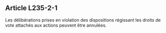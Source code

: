 Article L235-2-1
----
Les délibérations prises en violation des dispositions régissant les droits de
vote attachés aux actions peuvent être annulées.
